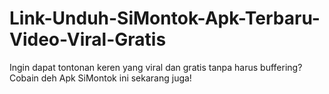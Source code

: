 # Link-Unduh-SiMontok-Apk-Terbaru-Video-Viral-Gratis
Ingin dapat tontonan keren yang viral dan gratis tanpa harus buffering? Cobain deh Apk SiMontok ini sekarang juga!
